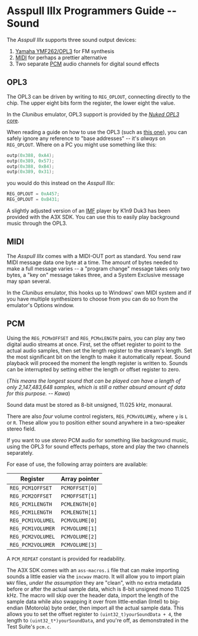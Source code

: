 # Asspull IIIx Programmers Guide -- Sound

The *Asspull IIIx* supports three sound output devices:

1. [Yamaha YMF262/OPL3](https://en.wikipedia.org/wiki/Yamaha_OPL#OPL3) for FM synthesis
2. [MIDI](https://en.wikipedia.org/wiki/MIDI) for perhaps a prettier alternative
3. Two separate [PCM](https://en.wikipedia.org/wiki/Pulse-code_modulation) audio channels for digital sound effects

## OPL3

The OPL3 can be driven by writing to `REG_OPLOUT`, connecting directly to the chip. The upper eight bits form the register, the lower eight the value.

In the *Clunibus* emulator, OPL3 support is provided by the [*Nuked OPL3* core](https://github.com/nukeykt/Nuked-OPL3).

When reading a guide on how to use the OPL3 (such as [this one](https://www.fit.vutbr.cz/~arnost/opl/opl3.html)), you can safely ignore any reference to "base addresses" -- it's *always* on `REG_OPLOUT`. Where on a PC you might use something like this:
```c
outp(0x388, 0xA4);
outp(0x389, 0x57);
outp(0x388, 0xB4);
outp(0x389, 0x31);
```
you would do this instead on the *Asspull IIIx*:
```c
REG_OPLOUT = 0xA457;
REG_OPLOUT = 0xB431;
```

A slightly adjusted version of an [IMF](http://www.vgmpf.com/Wiki/index.php?title=IMF) player by K1n9 Duk3 has been provided with the A3X SDK. You can use this to easily play background music through the OPL3.

## MIDI

The *Asspull IIIx* comes with a MIDI-OUT port as standard. You send raw MIDI message data one byte at a time. The amount of bytes needed to make a full message varies -- a "program change" message takes only two bytes, a "key on" message takes three, and a System Exclusive message may span several.

In the *Clunibus* emulator, this hooks up to Windows' own MIDI system and if you have multiple synthesizers to choose from you can do so from the emulator's Options window.

## PCM

Using the `REG_PCMxOFFSET` and `REG_PCMxLENGTH` pairs, you can play any two digital audio streams at once. First, set the offset register to point to the actual audio samples, then set the length register to the stream's length. Set the most significant bit on the length to make it automatically repeat. Sound playback will proceed the moment the length register is written to. Sounds can be interrupted by setting either the length or offset register to zero.

(*This means the longest sound that can be played can have a length of only 2,147,483,648 samples, which is still a rather absurd amount of data for this purpose. -- Kawa*)

Sound data must be stored as 8-bit unsigned, 11.025 kHz, monaural.

There are also *four* volume control registers, `REG_PCMxVOLUMEy`, where `y` is `L` or `R`. These allow you to position either sound anywhere in a two-speaker stereo field.

If you want to use *stereo* PCM audio for something like background music, using the OPL3 for sound effects perhaps, store and play the two channels separately.

For ease of use, the following array pointers are available:

| Register          | Array pointer  |
|-------------------|----------------|
| `REG_PCM1OFFSET`  | `PCMOFFSET[0]` |
| `REG_PCM2OFFSET`  | `PCMOFFSET[1]` |
| `REG_PCM1LENGTH`  | `PCMLENGTH[0]` |
| `REG_PCM1LENGTH`  | `PCMLENGTH[1]` |
| `REG_PCM1VOLUMEL` | `PCMVOLUME[0]` |
| `REG_PCM1VOLUMER` | `PCMVOLUME[1]` |
| `REG_PCM2VOLUMEL` | `PCMVOLUME[2]` |
| `REG_PCM2VOLUMER` | `PCMVOLUME[3]` |

A `PCM_REPEAT` constant is provided for readability.

The A3X SDK comes with an `ass-macros.i` file that can make importing sounds a little easier via the `incwav` macro. It will allow you to import plain `WAV` files, *under the assumption* they are "clean", with no extra metadata before or after the actual sample data, which is 8-bit unsigned mono 11.025 kHz. The macro will skip over the header data, import the length of the sample data while also swapping it over from little-endian (Intel) to big-endian (Motorola) byte order, then import all the actual sample data. This allows you to set the offset register to `(uint32_t)yourSoundData + 4`, the length to `(uint32_t*)yourSoundData`, and you're off, as demonstrated in the Test Suite's `pcm.c`.

